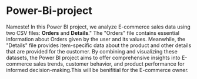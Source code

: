 # Power-Bi-project
Nameste! In this Power BI project, we analyze E-commerce sales data using two CSV files: **Orders** and **Details**."
The "Orders" file contains essential information about Orders given by the user and its values. Meanwhile, the "Details" file provides
item-specific data about the product and other details that are provided for the customer. By combining and visualizing these datasets,
the Power BI project aims to offer comprehensive insights into E-commerce sales trends, customer behavior, and product performance for 
informed decision-making.This will be benifitial for the E-commerce owner.
